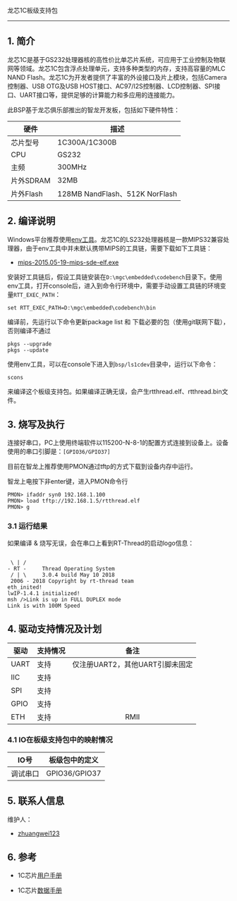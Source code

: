 龙芯1C板级支持包


---

## 1. 简介

龙芯1C是基于GS232处理器核的高性价比单芯片系统，可应用于工业控制及物联网等领域。龙芯1C包含浮点处理单元，支持多种类型的内存，支持高容量的MLC NAND Flash。龙芯1C为开发者提供了丰富的外设接口及片上模块，包括Camera控制器、USB OTG及USB HOST接口、AC97/I2S控制器、LCD控制器、SPI接口、UART接口等，提供足够的计算能力和多应用的连接能力。

此BSP基于龙芯俱乐部推出的智龙开发板，包括如下硬件特性：

| 硬件 | 描述 |
| -- | -- |
|芯片型号| 1C300A/1C300B |
|CPU| GS232 |
|主频| 300MHz |
|片外SDRAM| 32MB |
|片外Flash| 128MB NandFlash、512K NorFlash |

## 2. 编译说明

Windows平台推荐使用[env工具][1]。龙芯1C的LS232处理器核是一款MIPS32兼容处理器，由于env工具中并未默认携带MIPS的工具链，需要下载如下工具链：

* [mips-2015.05-19-mips-sde-elf.exe][2]

安装好工具链后，假设工具链安装在`D:\mgc\embedded\codebench`目录下。使用env工具，打开console后，进入到命令行环境中，需要手动设置工具链的环境变量`RTT_EXEC_PATH`：

    set RTT_EXEC_PATH=D:\mgc\embedded\codebench\bin
	
编译前，先运行以下命令更新package list 和 下载必要的包（使用git联网下载），否则编译不通过 

    pkgs --upgrade
    pkgs --update
	
使用env工具，可以在console下进入到`bsp/ls1cdev`目录中，运行以下命令：

    scons

来编译这个板级支持包。如果编译正确无误，会产生rtthread.elf、rtthread.bin文件。

## 3. 烧写及执行

连接好串口，PC上使用终端软件以115200-N-8-1的配置方式连接到设备上。设备使用的串口引脚是：`[GPIO36/GPIO37]`

目前在智龙上推荐使用PMON通过tftp的方式下载到设备内存中运行。

智龙上电按下非enter键，进入PMON命令行

```
PMON> ifaddr syn0 192.168.1.100
PMON> load tftp://192.168.1.5/rtthread.elf
PMON> g
```

### 3.1 运行结果

如果编译 & 烧写无误，会在串口上看到RT-Thread的启动logo信息：

```

 \ | /
- RT -     Thread Operating System
 / | \     3.0.4 build May 10 2018
 2006 - 2018 Copyright by rt-thread team
eth_inited!
lwIP-1.4.1 initialized!
msh />Link is up in FULL DUPLEX mode
Link is with 100M Speed

```

## 4. 驱动支持情况及计划

| 驱动 | 支持情况  |  备注  |
| ------ | ----  | :------:  |
| UART | 支持 | 仅注册UART2，其他UART引脚未固定 |
| IIC | 支持 |  |
| SPI | 支持 |  |
| GPIO | 支持 |  |
| ETH | 支持 | RMII |

### 4.1 IO在板级支持包中的映射情况

| IO号 | 板级包中的定义 |
| -- | -- |
| 调试串口 | GPIO36/GPIO37 |

## 5. 联系人信息

维护人：

- [zhuangwei123](https://github.com/zhuangwei123)

## 6. 参考

* 1C芯片[用户手册][3]
* 1C芯片[数据手册][4]

  [1]: https://www.rt-thread.org/page/download.html
  [2]: https://sourcery.mentor.com/GNUToolchain/package13851/public/mips-sde-elf/mips-2015.05-19-mips-sde-elf.exe
  [3]: http://www.loongson.cn/uploadfile/cpu/1C/Loongson_1C300_user.pdf
  [4]: http://www.loongson.cn/uploadfile/cpu/1C/Loongson_1C300_data.pdf
